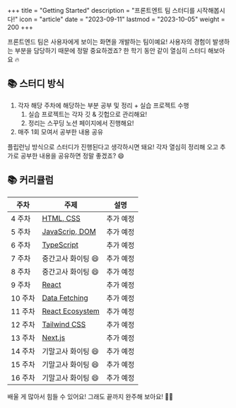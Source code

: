 +++
title = "Getting Started"
description = "프론트엔트 팀 스터디를 시작해봅시다!"
icon = "article"
date = "2023-09-11"
lastmod = "2023-10-05"
weight = 200
+++

프론트엔드 팀은 사용자에게 보이는 화면을 개발하는 팀이예요! 사용자의 경험이 발생하는 부분을 담당하기 때문에 정말 중요하겠죠? 한 학기 동안 같이 열심히 스터디 해보아요 🔥

## 📚 스터디 방식

1. 각자 해당 주차에 해당하는 부분 공부 및 정리 + 실습 프로젝트 수행
   1. 실습 프로젝트는 각자 깃 & 깃헙으로 관리해요!
   2. 정리는 스꾸딩 노션 페이지에서 진행해요!
2. 매주 1회 모여서 공부한 내용 공유

플립런닝 방식으로 스터디가 진행된다고 생각하시면 돼요! 각자 열심히 정리해 오고 추가로 공부한 내용을 공유하면 정말 좋겠죠? 😄

## 📚 커리큘럼

| 주차    | 주제                                           | 설명      |
| ------- | ---------------------------------------------- | --------- |
| 4 주차  | [HTML, CSS](./1.%20HTML,%20CSS.md)             | 추가 예정 |
| 5 주차  | [JavaScrip, DOM](./2.%20JavaScript,%20DOM.md)  | 추가 예정 |
| 6 주차  | [TypeScript](./3.%20TypeScript.md)             | 추가 예정 |
| 7 주차  | 중간고사 화이팅 😄                             | 추가 예정 |
| 8 주차  | 중간고사 화이팅 😄                             | 추가 예정 |
| 9 주차  | [React](./4.%20React.md)                       | 추가 예정 |
| 10 주차 | [Data Fetching](./5.%20Data%20Fetching.md)     | 추가 예정 |
| 11 주차 | [React Ecosystem](./6.%20React%20Ecosystem.md) | 추가 예정 |
| 12 주차 | [Tailwind CSS](./7.%20Tailwind%20CSS.md)       | 추가 예정 |
| 13 주차 | [Next.js](./8.%20Next.js.md)                   | 추가 예정 |
| 14 주차 | 기말고사 화이팅 😄                             | 추가 예정 |
| 15 주차 | 기말고사 화이팅 😄                             | 추가 예정 |
| 16 주차 | 기말고사 화이팅 😄                             | 추가 예정 |

배울 게 많아서 힘들 수 있어요! 그래도 끝까지 완주해 보아요! 🏃‍♀️
